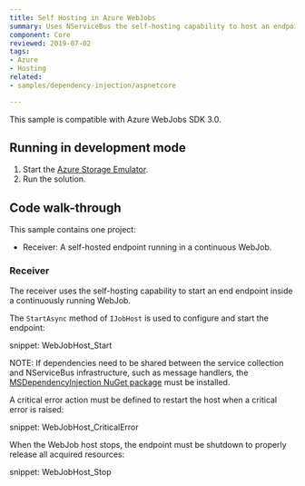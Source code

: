 ```yaml
---
title: Self Hosting in Azure WebJobs
summary: Uses NServiceBus the self-hosting capability to host an endpoint in an Azure WebJob.
component: Core
reviewed: 2019-07-02
tags:
- Azure
- Hosting
related:
- samples/dependency-injection/aspnetcore

---
```


This sample is compatible with Azure WebJobs SDK 3.0.

## Running in development mode

 1. Start the [Azure Storage Emulator](https://docs.microsoft.com/en-us/azure/storage/storage-use-emulator).
 1. Run the solution.

## Code walk-through

This sample contains one project:

- Receiver: A self-hosted endpoint running in a continuous WebJob.

### Receiver

The receiver uses the self-hosting capability to start an end endpoint inside a continuously running WebJob.

The `StartAsync` method of `IJobHost` is used to configure and start the endpoint:

snippet: WebJobHost_Start

NOTE: If dependencies need to be shared between the service collection and NServiceBus infrastructure, such as message handlers, the [MSDependencyInjection NuGet package](/nservicebus/dependency-injection/msdependencyinjection.md) must be installed.

A critical error action must be defined to restart the host when a critical error is raised:

snippet: WebJobHost_CriticalError

When the WebJob host stops, the endpoint must be shutdown to properly release all acquired resources:

snippet: WebJobHost_Stop
